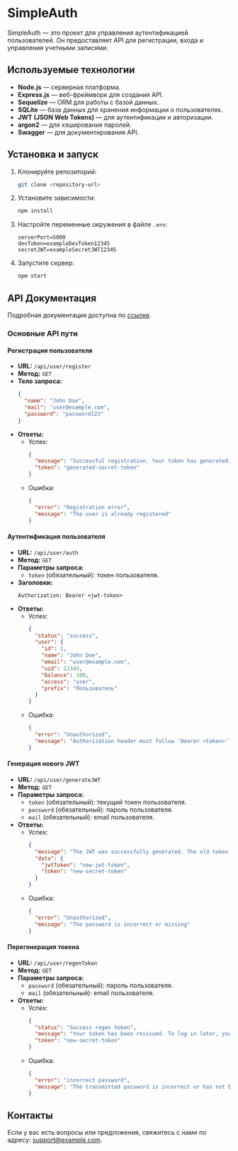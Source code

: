 # SimpleAuth

SimpleAuth — это проект для управления аутентификацией пользователей. Он предоставляет API для регистрации, входа и управления учетными записями.

## Используемые технологии

- **Node.js** — серверная платформа.
- **Express.js** — веб-фреймворк для создания API.
- **Sequelize** — ORM для работы с базой данных.
- **SQLite** — база данных для хранения информации о пользователях.
- **JWT (JSON Web Tokens)** — для аутентификации и авторизации.
- **argon2** — для хэширования паролей.
- **Swagger** — для документирования API.

## Установка и запуск

1. Клонируйте репозиторий:
   ```bash
   git clone <repository-url>
   ```
2. Установите зависимости:
   ```bash
   npm install
   ```
3. Настройте переменные окружения в файле `.env`:
   ```
   serverPort=5000
   devToken=exampleDevToken12345
   secretJWT=exampleSecretJWT12345
   ```
4. Запустите сервер:
   ```bash
   npm start
   ```

## API Документация

Подробная документация доступна по [ссылке](https://floudy-dev.su/api/api-docs).

### Основные API пути

#### Регистрация пользователя

- **URL:** `/api/user/register`
- **Метод:** `GET`
- **Тело запроса:**
  ```json
  {
    "name": "John Doe",
    "mail": "user@example.com",
    "password": "password123"
  }
  ```
- **Ответы:**
  - Успех:
    ```json
    {
      "message": "Successful registration. Your token has generated.",
      "token": "generated-secret-token"
    }
    ```
  - Ошибка:
    ```json
    {
      "error": "Registration error",
      "message": "The user is already registered"
    }
    ```

#### Аутентификация пользователя

- **URL:** `/api/user/auth`
- **Метод:** `GET`
- **Параметры запроса:**
  - `token` (обязательный): токен пользователя.
- **Заголовки:**
  ```
  Authorization: Bearer <jwt-token>
  ```
- **Ответы:**
  - Успех:
    ```json
    {
      "status": "success",
      "user": {
        "id": 1,
        "name": "John Doe",
        "email": "user@example.com",
        "uid": 12345,
        "balance": 100,
        "access": "user",
        "prefix": "Пользователь"
      }
    }
    ```
  - Ошибка:
    ```json
    {
      "error": "Unauthorized",
      "message": "Authorization header must follow 'Bearer <token>' format"
    }
    ```

#### Генерация нового JWT

- **URL:** `/api/user/generateJWT`
- **Метод:** `GET`
- **Параметры запроса:**
  - `token` (обязательный): текущий токен пользователя.
  - `password` (обязательный): пароль пользователя.
  - `mail` (обязательный): email пользователя.
- **Ответы:**
  - Успех:
    ```json
    {
      "message": "The JWT was successfully generated. The old token has been changed.",
      "data": {
        "jwtToken": "new-jwt-token",
        "token": "new-secret-token"
      }
    }
    ```
  - Ошибка:
    ```json
    {
      "error": "Unauthorized",
      "message": "The password is incorrect or missing"
    }
    ```

#### Перегенерация токена

- **URL:** `/api/user/regenToken`
- **Метод:** `GET`
- **Параметры запроса:**
  - `password` (обязательный): пароль пользователя.
  - `mail` (обязательный): email пользователя.
- **Ответы:**
  - Успех:
    ```json
    {
      "status": "Success regen token",
      "message": "Your token has been reissued. To log in later, you need to issue a new JWT using a new token. KEEP THE TOKEN IN A SAFE PLACE.",
      "token": "new-secret-token"
    }
    ```
  - Ошибка:
    ```json
    {
      "error": "incorrect password",
      "message": "The transmitted password is incorrect or has not been transmitted"
    }
    ```

## Контакты

Если у вас есть вопросы или предложения, свяжитесь с нами по адресу: support@example.com.
